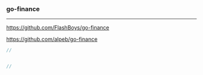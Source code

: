 ### go-finance
---
https://github.com/FlashBoys/go-finance

https://github.com/alpeb/go-finance

```go
//



```

```go
//




```

```
```


